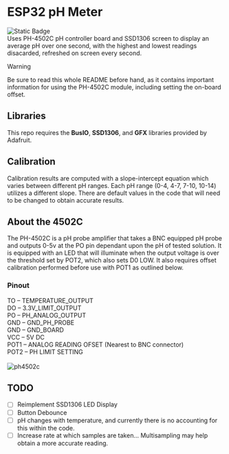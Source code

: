 # ESP32 pH Meter
![Static Badge](https://img.shields.io/badge/Status-Development/Unreleased-yellow) <br>
Uses PH-4502C pH controller board and SSD1306 screen to display an average pH over one second, with the highest and lowest readings disacarded, refreshed on screen every second.

> [!WARNING]
> Be sure to read this whole README before hand, as it contains important information for using the PH-4502C module, including setting the on-board offset.

## Libraries
This repo requires the **BusIO**, **SSD1306**, and **GFX** libraries provided by Adafruit.

## Calibration
Calibration results are computed with a slope-intercept equation which varies between different pH ranges. Each pH range (0-4, 4-7, 7-10, 10-14) utilizes a different slope. There are default values in the code that will need to be changed to obtain accurate results.

## About the 4502C
The PH-4502C is a pH probe amplifier that takes a BNC equipped pH probe and outputs 0-5v at the PO pin dependant upon the pH of tested solution. It is equipped with an LED that will illuminate when the output voltage is over the threshold set by POT2, which also sets D0 LOW. It also requires offset calibration performed before use with POT1 as outlined below. <br>

### Pinout
TO – TEMPERATURE_OUTPUT<br>
DO – 3.3V_LIMIT_OUTPUT<br>
PO – PH_ANALOG_OUTPUT<br>
GND – GND_PH_PROBE<br>
GND – GND_BOARD<br>
VCC – 5V DC<br>
POT1 – ANALOG READING OFSET (Nearest to BNC connector)<br>
POT2 – PH LIMIT SETTING<br>
<br>
![ph4502c](https://github.com/Darkl0ud/ESP32_pH_Meter/blob/main/README/ph4502c.jpg)

## TODO
- [ ] Reimplement SSD1306 LED Display
- [ ] Button Debounce
- [ ] pH changes with temperature, and currently there is no accounting for this within the code.
- [ ] Increase rate at which samples are taken... Multisampling may help obtain a more accurate reading.

